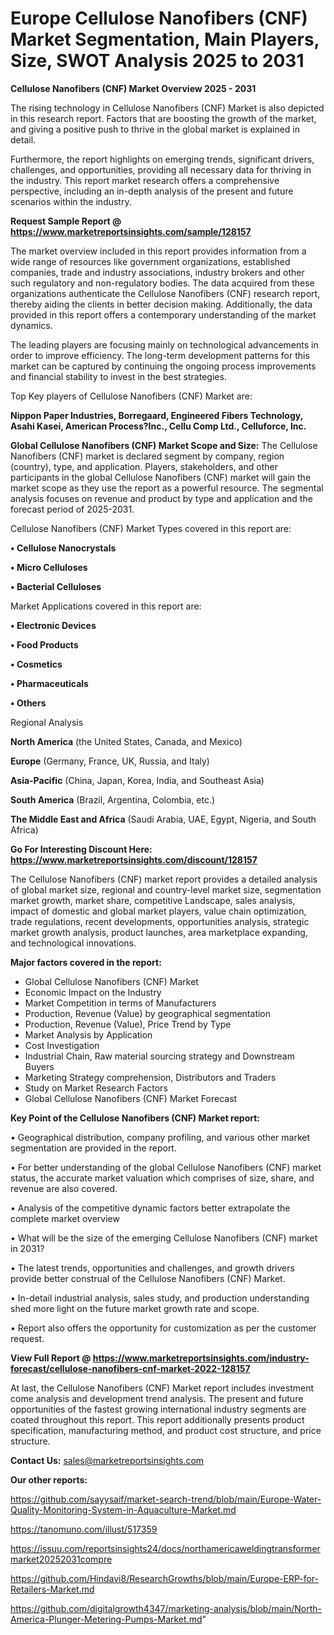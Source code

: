 # Europe Cellulose Nanofibers (CNF) Market Segmentation, Main Players, Size, SWOT Analysis 2025 to 2031

<Strong> Cellulose Nanofibers (CNF) Market Overview 2025 - 2031</strong>

The rising technology in Cellulose Nanofibers (CNF) Market is also depicted in this research report. Factors that are boosting the growth of the market, and giving a positive push to thrive in the global market is explained in detail.

Furthermore, the report highlights on emerging trends, significant drivers, challenges, and opportunities, providing all necessary data for thriving in the industry. This report market research offers a comprehensive perspective, including an in-depth analysis of the present and future scenarios within the industry.

<strong>Request Sample Report @ <a href=https://www.marketreportsinsights.com/sample/128157>https://www.marketreportsinsights.com/sample/128157</a></strong>

The market overview included in this report provides information from a wide range of resources like government organizations, established companies, trade and industry associations, industry brokers and other such regulatory and non-regulatory bodies. The data acquired from these organizations authenticate the Cellulose Nanofibers (CNF) research report, thereby aiding the clients in better decision making. Additionally, the data provided in this report offers a contemporary understanding of the market dynamics.

The leading players are focusing mainly on technological advancements in order to improve efficiency. The long-term development patterns for this market can be captured by continuing the ongoing process improvements and financial stability to invest in the best strategies.

Top Key players of Cellulose Nanofibers (CNF) Market are:

<strong>Nippon Paper Industries, Borregaard, Engineered Fibers Technology, Asahi Kasei, American Process?Inc., Cellu Comp Ltd., Celluforce, Inc.</strong>

<strong><b>Global Cellulose Nanofibers (CNF) Market Scope and Size:</b></strong>
The Cellulose Nanofibers (CNF) market is declared segment by company, region (country), type, and application. Players, stakeholders, and other participants in the global Cellulose Nanofibers (CNF) market will gain the market scope as they use the report as a powerful resource. The segmental analysis focuses on revenue and product by type and application and the forecast period of 2025-2031.

Cellulose Nanofibers (CNF) Market Types covered in this report are:

<strong>• Cellulose Nanocrystals

• Micro Celluloses

• Bacterial Celluloses</strong>

Market Applications covered in this report are:

<strong>• Electronic Devices

• Food Products

• Cosmetics

• Pharmaceuticals

• Others</strong> 

Regional Analysis

<strong>North America</strong> (the United States, Canada, and Mexico)

<strong>Europe</strong> (Germany, France, UK, Russia, and Italy)

<strong>Asia-Pacific</strong> (China, Japan, Korea, India, and Southeast Asia)

<strong>South America</strong> (Brazil, Argentina, Colombia, etc.)

<strong>The Middle East and Africa</strong> (Saudi Arabia, UAE, Egypt, Nigeria, and South Africa)

<strong>Go For Interesting Discount Here: <a href=https://www.marketreportsinsights.com/discount/128157>https://www.marketreportsinsights.com/discount/128157</a></strong>

The Cellulose Nanofibers (CNF) market report provides a detailed analysis of global market size, regional and country-level market size, segmentation market growth, market share, competitive Landscape, sales analysis, impact of domestic and global market players, value chain optimization, trade regulations, recent developments, opportunities analysis, strategic market growth analysis, product launches, area marketplace expanding, and technological innovations.

<strong><b>Major factors covered in the report:</b></strong>
<ul>
  <li>Global Cellulose Nanofibers (CNF) Market </li>
  <li>Economic Impact on the Industry</li>
  <li>Market Competition in terms of Manufacturers</li>
  <li>Production, Revenue (Value) by geographical segmentation</li>
  <li>Production, Revenue (Value), Price Trend by Type</li>
  <li>Market Analysis by Application</li>
  <li>Cost Investigation</li>
  <li>Industrial Chain, Raw material sourcing strategy and Downstream Buyers</li>
  <li>Marketing Strategy comprehension, Distributors and Traders</li>
  <li>Study on Market Research Factors</li>
  <li>Global Cellulose Nanofibers (CNF) Market Forecast</li>
</ul>

<strong><b>Key Point of the Cellulose Nanofibers (CNF) Market report:</b></strong>

• Geographical distribution, company profiling, and various other market segmentation are provided in the report.

• For better understanding of the global Cellulose Nanofibers (CNF) market status, the accurate market valuation which comprises of size, share, and revenue are also covered.

• Analysis of the competitive dynamic factors better extrapolate the complete market overview

• What will be the size of the emerging Cellulose Nanofibers (CNF) market in 2031?

• The latest trends, opportunities and challenges, and growth drivers provide better construal of the Cellulose Nanofibers (CNF) Market.

• In-detail industrial analysis, sales study, and production understanding shed more light on the future market growth rate and scope.

• Report also offers the opportunity for customization as per the customer request.

<strong><b>View Full Report @ <a href=https://www.marketreportsinsights.com/industry-forecast/cellulose-nanofibers-cnf-market-2022-128157>https://www.marketreportsinsights.com/industry-forecast/cellulose-nanofibers-cnf-market-2022-128157</a></b></strong>


At last, the Cellulose Nanofibers (CNF) Market report includes investment come analysis and development trend analysis. The present and future opportunities of the fastest growing international industry segments are coated throughout this report. This report additionally presents product specification, manufacturing method, and product cost structure, and price structure.

<strong>Contact Us:</strong>
sales@marketreportsinsights.com

<strong>Our other reports:</strong>

<a href=https://github.com/sayysaif/market-search-trend/blob/main/Europe-Water-Quality-Monitoring-System-in-Aquaculture-Market.md>https://github.com/sayysaif/market-search-trend/blob/main/Europe-Water-Quality-Monitoring-System-in-Aquaculture-Market.md</a>

<a href=https://tanomuno.com/illust/517359>https://tanomuno.com/illust/517359</a>

<a href=https://issuu.com/reportsinsights24/docs/northamericaweldingtransformermarket20252031compre>https://issuu.com/reportsinsights24/docs/northamericaweldingtransformermarket20252031compre</a>

<a href=https://github.com/Hindavi8/ResearchGrowths/blob/main/Europe-ERP-for-Retailers-Market.md>https://github.com/Hindavi8/ResearchGrowths/blob/main/Europe-ERP-for-Retailers-Market.md</a>

<a href=https://github.com/digitalgrowth4347/marketing-analysis/blob/main/North-America-Plunger-Metering-Pumps-Market.md>https://github.com/digitalgrowth4347/marketing-analysis/blob/main/North-America-Plunger-Metering-Pumps-Market.md</a>"
